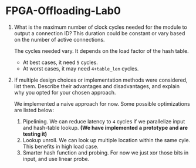 # FPGA-Offloading-Lab0

1. What is the maximum number of clock cycles needed for the module to output a connection ID? This duration could be constant or vary based on the number of active connections.

    The cycles needed vary. It depends on the load factor of the hash table.
    - At best cases, it need `5` cycles.
    - At worst cases, it may need `4+table_len` cycles.


2. If multiple design choices or implementation methods were considered, list them. Describe their advantages and disadvantages, and explain why you opted for your chosen approach.

    We implemented a naive approach for now. Some possible optimizations are listed below:

    1. Pipelining. We can reduce latency to `4` cycles if we parallelize input and hash-table lookup. **(We have implemented a prototype and are testing it)**
    2. Lookup unroll. We can look up multiple location within the same cyle. This benefits in high load case.
    3. Smarter hash function and probing. For now we just xor those bits in input, and use linear probe.
    